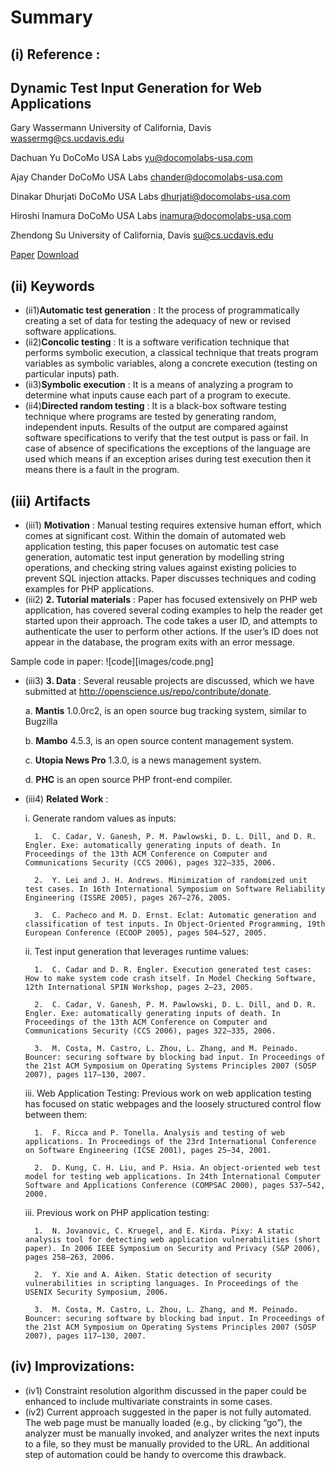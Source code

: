 # Summary 
## (i) Reference : 
## Dynamic Test Input Generation for Web Applications
Gary Wassermann
University of California, Davis
wassermg@cs.ucdavis.edu

Dachuan Yu
DoCoMo USA Labs
yu@docomolabs-usa.com

Ajay Chander
DoCoMo USA Labs
chander@docomolabs-usa.com

Dinakar Dhurjati
DoCoMo USA Labs
dhurjati@docomolabs-usa.com

Hiroshi Inamura
DoCoMo USA Labs
inamura@docomolabs-usa.com

Zhendong Su
University of California, Davis
su@cs.ucdavis.edu

[Paper](http://dl.acm.org/citation.cfm?id=1390630.1390661&coll=DL&dl=GUIDE&CFID=545413162&CFTOKEN=17813109)
[Download](http://www.researchgate.net/publication/220854619_Dynamic_test_input_generation_for_web_applications)

## (ii) Keywords
  * (ii1)**Automatic test generation** : It the process of programmatically creating a set of data for testing the adequacy of new or revised software applications.
  * (ii2)**Concolic testing** : It is a software verification technique that performs symbolic execution, a classical technique that treats program variables as symbolic variables, along a concrete execution (testing on particular inputs) path. 
  * (ii3)**Symbolic execution** : It is a means of analyzing a program to determine what inputs cause each part of a program to execute.
  * (ii4)**Directed random testing**  : It is a black-box software testing technique where programs are tested by generating random, independent inputs. Results of the output are compared against software specifications to verify that the test output is pass or fail. In case of absence of specifications the exceptions of the language are used which means if an exception arises during test execution then it means there is a fault in the program.

## (iii) Artifacts
* (iii1) **Motivation** : Manual testing requires extensive human effort, which comes at significant cost. Within the domain of automated web application testing, this paper focuses on automatic test case generation, automatic test input generation by modelling string operations, and checking string values against existing policies to prevent SQL injection attacks. Paper discusses techniques and coding examples for PHP applications.
* (iii2) **2.	Tutorial materials** : Paper has focused extensively on PHP web application, has covered several coding examples to help the reader get started upon their approach. The code takes a user ID, and attempts to authenticate the user to perform other actions. If the user’s ID does not appear in the database, the program exits with an error message.

Sample code in paper:
![code][images/code.png]

* (iii3) **3.	Data** : Several reusable projects are discussed, which we have submitted  at http://openscience.us/repo/contribute/donate.

    a.	**Mantis** 1.0.0rc2, is an open source bug tracking system, similar to Bugzilla

    b.	**Mambo** 4.5.3, is an open source content management system.

    c.	**Utopia News Pro** 1.3.0, is a news management system.

    d.	**PHC** is an open source PHP front-end compiler.
* (iii4) **Related Work** : 

    i.	Generate random values as inputs:
    
        1.	C. Cadar, V. Ganesh, P. M. Pawlowski, D. L. Dill, and D. R. Engler. Exe: automatically generating inputs of death. In Proceedings of the 13th ACM Conference on Computer and Communications Security (CCS 2006), pages 322–335, 2006.
      
        2.	Y. Lei and J. H. Andrews. Minimization of randomized unit test cases. In 16th International Symposium on Software Reliability Engineering (ISSRE 2005), pages 267–276, 2005.
      
        3.	C. Pacheco and M. D. Ernst. Eclat: Automatic generation and classification of test inputs. In Object-Oriented Programming, 19th European Conference (ECOOP 2005), pages 504–527, 2005.

    ii.	Test input generation that leverages runtime values:
    
        1.	C. Cadar and D. R. Engler. Execution generated test cases: How to make system code crash itself. In Model Checking Software, 12th International SPIN Workshop, pages 2–23, 2005.
      
        2.	C. Cadar, V. Ganesh, P. M. Pawlowski, D. L. Dill, and D. R. Engler. Exe: automatically generating inputs of death. In Proceedings of the 13th ACM Conference on Computer and Communications Security (CCS 2006), pages 322–335, 2006.

        3.	M. Costa, M. Castro, L. Zhou, L. Zhang, and M. Peinado. Bouncer: securing software by blocking bad input. In Proceedings of the 21st ACM Symposium on Operating Systems Principles 2007 (SOSP 2007), pages 117–130, 2007.

    iii. Web Application Testing: Previous work on web application testing has focused on static webpages and the loosely
    structured control flow between them: 
    
        1.	F. Ricca and P. Tonella. Analysis and testing of web applications. In Proceedings of the 23rd International Conference on Software Engineering (ICSE 2001), pages 25–34, 2001.
    
        2.	D. Kung, C. H. Liu, and P. Hsia. An object-oriented web test model for testing web applications. In 24th International Computer Software and Applications Conference (COMPSAC 2000), pages 537–542, 2000.

    iii. Previous work on PHP application testing:
    
        1.	N. Jovanovic, C. Kruegel, and E. Kirda. Pixy: A static analysis tool for detecting web application vulnerabilities (short paper). In 2006 IEEE Symposium on Security and Privacy (S&P 2006), pages 258–263, 2006.
    
        2.	Y. Xie and A. Aiken. Static detection of security vulnerabilities in scripting languages. In Proceedings of the USENIX Security Symposium, 2006.

        3.	M. Costa, M. Castro, L. Zhou, L. Zhang, and M. Peinado. Bouncer: securing software by blocking bad input. In Proceedings of the 21st ACM Symposium on Operating Systems Principles 2007 (SOSP 2007), pages 117–130, 2007.

## (iv) Improvizations:
  * (iv1) Constraint resolution algorithm discussed in the paper could be enhanced to include multivariate constraints in some cases.
  * (iv2) Current approach suggested in the paper is not fully automated. The web page must be manually loaded (e.g., by clicking “go”), the analyzer must be manually invoked, and analyzer writes the next inputs to a file, so they must be manually provided to the URL. An additional step of automation could be handy to overcome this drawback.



